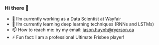 ### Hi there 👋



- 🔭 I’m currently working as a Data Scientist at Wayfair
- 🌱 I’m currently learning deep learning techniques (RNNs and LSTMs)
- 📫 How to reach me: by my email: jason.huynh@ryerson.ca
- ⚡ Fun fact: I am a professional Ultimate Frisbee player!
